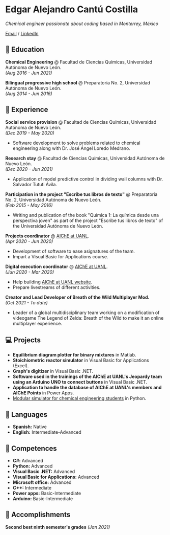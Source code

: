 # Edgar Alejandro Cantú Costilla

_Chemical engineer passionate about coding based in Monterrey, México_

[Email](mailto:edgar.cantuco@outlook.com) / [LinkedIn](https://www.linkedin.com/in/edgar-alejandro-cantú-costilla-12b23a210/)

## 📖 Education

**Chemical Engineering** @ Facultad de Ciencias Químicas, Universidad Autónoma de Nuevo León.<br>
_(Aug 2016 - Jun 2021)_
 
**Bilingual progressive high school** @ Preparatoria No. 2, Universidad Autónoma de Nuevo León.<br>
_(Aug 2014 - Jun 2016)_

## 💼 Experience

**Social service provision** @ Facultad de Ciencias Químicas, Universidad Autónoma de Nuevo León.<br>
_(Dec 2019 - May 2020)_
  - Software development to solve problems related to chemical engineering along with Dr. José Ángel Loredo Medrano.

**Research stay** @ Facultad de Ciencias Químicas, Universidad Autónoma de Nuevo León.<br>
_(Dec 2020 - Jun 2021)_
 - Application of model predictive control in dividing wall columns with Dr. Salvador Tututi Ávila.

**Participation in the project "Escribe tus libros de texto"** @ Preparatoria No. 2, Universidad Autónoma de Nuevo León. <br>
_(Feb 2015 - May 2016)_
 - Writing and publication of the book "Química 1: La química desde una perspectiva joven" as part of the project "Escribe tus libros de texto" of the Universidad Autónoma de Nuevo León.

**Projects coordinator** @ [AIChE at UANL](https://www.facebook.com/AIChE.UANL).<br>
_(Apr 2020 - Jun 2020)_
 - Development of software to ease asignatures of the team.
 - Impart a Visual Basic for Applications course.

**Digital execution coordinator** @ [AIChE at UANL](https://www.facebook.com/AIChE.UANL).<br>
_(Jun 2020 - Mar 2020)_
 - Help building [AIChE at UANL website](https://aicheatuanl.com.mx).<br>
 - Prepare livestreams of different activities.

**Creator and Lead Developer of Breath of the Wild Multiplayer Mod.** <br>
_(Oct 2021 - To date)_
 - Leader of a global multidisciplinary team working on a modification of videogame The Legend of Zelda: Breath of the Wild to make it an online multiplayer experience.

## 💻 Projects

- **Equilibrium diagram plotter for binary mixtures** in Matlab.<br>
- **Stoichiometric reactor simulator** in Visual Basic for Applications (Excel).<br>
- **Graph's digitizer** in Visual Basic .NET.<br>
- **Software used in the trainings of the AIChE at UANL's Jeopardy team using an Arduino UNO to connect buttons** in Visual Basic .NET.<br>
- **Application to handle the database of AIChE at UANL's members and AIChE Points** in Power Apps.<br>
- [Modular simulator for chemical engineering students](https://github.com/edgarcantuco/Modusim) in Python.<br>

## 💬 Languages

- **Spanish:** Native
- **English:** Intermediate-Advanced

## 🎯 Competences

- **C#:** Advanced 
- **Python:** Advanced
- **Visual Basic .NET:** Advanced
- **Visual Basic for Applications:** Advanced
- **Microsoft office:** Advanced
- **C++:** Intermediate
- **Power apps:** Basic-Intermediate
- **Arduino:** Basic-Intermediate

## 🥇 Accomplishments

**Second best ninth semester's grades**
_(Jan 2021)_
